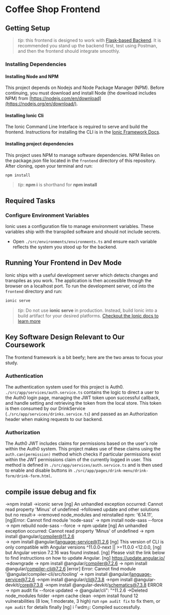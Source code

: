 # Coffee Shop Frontend

## Getting Setup

> _tip_: this frontend is designed to work with [Flask-based Backend](../backend). It is recommended you stand up the backend first, test using Postman, and then the frontend should integrate smoothly.

### Installing Dependencies

#### Installing Node and NPM

This project depends on Nodejs and Node Package Manager (NPM). Before continuing, you must download and install Node (the download includes NPM) from [https://nodejs.com/en/download](https://nodejs.org/en/download/).

#### Installing Ionic Cli

The Ionic Command Line Interface is required to serve and build the frontend. Instructions for installing the CLI is in the [Ionic Framework Docs](https://ionicframework.com/docs/installation/cli).

#### Installing project dependencies

This project uses NPM to manage software dependencies. NPM Relies on the package.json file located in the `frontend` directory of this repository. After cloning, open your terminal and run:

```bash
npm install
```

> _tip_: **npm i** is shorthand for **npm install**

## Required Tasks

### Configure Environment Variables

Ionic uses a configuration file to manage environment variables. These variables ship with the transpiled software and should not include secrets.

- Open `./src/environments/environments.ts` and ensure each variable reflects the system you stood up for the backend.

## Running Your Frontend in Dev Mode

Ionic ships with a useful development server which detects changes and transpiles as you work. The application is then accessible through the browser on a localhost port. To run the development server, cd into the `frontend` directory and run:

```bash
ionic serve
```

> _tip_: Do not use **ionic serve** in production. Instead, build Ionic into a build artifact for your desired platforms.
> [Checkout the Ionic docs to learn more](https://ionicframework.com/docs/cli/commands/build)

## Key Software Design Relevant to Our Coursework

The frontend framework is a bit beefy; here are the two areas to focus your study.

### Authentication

The authentication system used for this project is Auth0. `./src/app/services/auth.service.ts` contains the logic to direct a user to the Auth0 login page, managing the JWT token upon successful callback, and handle setting and retrieving the token from the local store. This token is then consumed by our DrinkService (`./src/app/services/drinks.service.ts`) and passed as an Authorization header when making requests to our backend.

### Authorization

The Auth0 JWT includes claims for permissions based on the user's role within the Auth0 system. This project makes use of these claims using the `auth.can(permission)` method which checks if particular permissions exist within the JWT permissions claim of the currently logged in user. This method is defined in  `./src/app/services/auth.service.ts` and is then used to enable and disable buttons in `./src/app/pages/drink-menu/drink-form/drink-form.html`.

## compile issue debug and fix
->npm install
->iconic serve
[ng] An unhandled exception occurred: Cannot read property 'Minus' of undefined
->followed update and other solutions but no result->
->removed node_modules and reinstalled
npm: '6.14.11',
[ng]Error: Cannot find module 'node-sass'
-> npm install node-sass --force
-> npm rebuild node-sass --force
-> npm update
[ng] An unhandled exception occurred: Cannot read property 'Minus' of undefined
-> npm install  @angular/compiler@11.2.6  
-> npm install  @angular/language-service@11.2.6
[ng] This version of CLI is only compatible with Angular versions ^11.0.0-next || >=11.0.0 <12.0.0,
[ng] but Angular version 7.2.16 was found instead.
[ng] Please visit the link below to find instructions on how to update Angular.
[ng] https://update.angular.io/
->downgrade 
-> npm install @angular/compiler@7.2.6
-> npm install @angular/compiler-cli@7.2.6
[error] Error: Cannot find module '@angular/compiler-cli/src/tooling'
-> npm install @angular/language-service@7.2.6
->npm install @angular/cli@7.3.8
->npm install @angular-devkit/core@7.3.8
->npm install @angular-devkit/schematics@7.3.8
ERROR
-> npm audit fix --force
updated -> @angular/cli": "^11.2.6
->Deleted node_modules folder
->npm cache clean
->npm install
found 12 vulnerabilities (8 low, 1 moderate, 3 high)
run `npm audit fix` to fix them, or `npm audit` for details
finally 
[ng] i ｢wdm｣: Compiled successfully.
